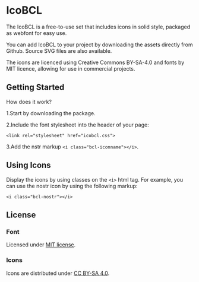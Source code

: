 # IcoBCL

The IcoBCL is a free-to-use set that includes icons in solid style, packaged as webfont for easy use.

You can add IcoBCL to your project by downloading the assets directly from Github. Source SVG files are also available.

The icons are licenced using Creative Commons BY-SA-4.0 and fonts by MIT licence, allowing for use in commercial projects.

## Getting Started

How does it work? 

1.Start by downloading the package.

2.Include the font stylesheet into the header of your page:

```<link rel="stylesheet" href="icobcl.css">```

3.Add the nstr markup ```<i class="bcl-iconname"></i>```.


## Using Icons

Display the icons by using classes on the ```<i>``` html tag. For example, you can use the nostr icon by using the following markup:

```<i class="bcl-nostr"></i>```

## License


### Font

Licensed under [MIT license](http://opensource.org/licenses/mit-license.html).

### Icons

Icons are distributed under [CC BY-SA 4.0](https://creativecommons.org/licenses/by-sa/4.0/).

